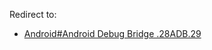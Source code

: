 Redirect to:

*   [Android#Android Debug Bridge .28ADB.29](/index.php?title=Android&redirect=no#Android_Debug_Bridge_.28ADB.29 "Android")